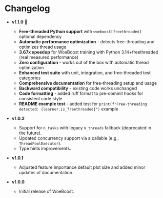 # Changelog

- **v1.1.0** 🚀
  - **Free-threaded Python support** with `woeboost[freethreaded]` optional dependency
  - **Automatic performance optimization** - detects free-threading and optimizes thread usage
  - **3.67x speedup** for WoeBoost training with Python 3.14+freethreaded (real measured performance)
  - **Zero configuration** - works out of the box with automatic thread optimization
  - **Enhanced test suite** with unit, integration, and free-threaded test categories
  - **Comprehensive documentation** for free-threading setup and usage
  - **Backward compatibility** - existing code works unchanged
  - **Code formatting** - added ruff format to pre-commit hooks for consistent code style
  - **README example test** - added test for `print(f"Free-threading detected: {learner.is_freethreaded}")` example

- **v1.0.2**
  - Support for `n_tasks` with legacy `n_threads` fallback (deprecated in the future).
  - Updated concurrency support via a callable (e.g., `ThreadPoolExecutor`).
  - Type hints improvements.

- **v1.0.1**
  - Adjusted feature importance default plot size and added minor updates of documentation.

- **v1.0.0**
  - Initial release of WoeBoost.